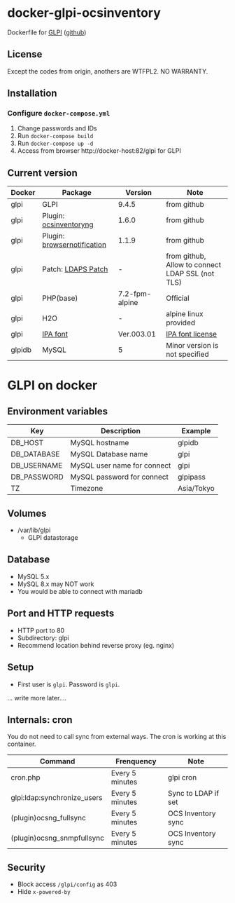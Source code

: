 docker-glpi-ocsinventory
====================

Dockerfile for [GLPI](https://glpi-project.org/) ([github](https://github.com/glpi-project/glpi))

License
------------
Except the codes from origin, anothers are WTFPL2.
NO WARRANTY.

Installation
------------

### Configure `docker-compose.yml`

1. Change passwords and IDs
2. Run `docker-compose build`
3. Run `docker-compose up -d`
4. Access from browser
    http://docker-host:82/glpi for GLPI

Current version
------------

|Docker      |Package      |Version    |Note   |
|------------|-------------|-----------|-------|
|glpi        |GLPI         |9.4.5      |from github|
|glpi        |Plugin: [ocsinventoryng](https://github.com/pluginsGLPI/ocsinventoryng)|1.6.0|from github|
|glpi        |Plugin: [browsernotification](https://github.com/edgardmessias/browsernotification)|1.1.9|from github|
|glpi        |Patch:  [LDAPS Patch](https://github.com/indication/glpi/commit/20cdeba65f7c2508fbd9bdf895bedb67bcd7acdc) |-     |from github, Allow to connect LDAP SSL (not TLS)|
|glpi        |PHP(base)    |7.2-fpm-alpine  |Official|
|glpi        |H2O          |-          |alpine linux provided|
|glpi        |[IPA font](https://www.ipa.go.jp/osc/ipafont)|Ver.003.01|[IPA font license](https://ipafont.ipa.go.jp/ipa_font_license_v1-html#en)|
|glpidb      |MySQL        |5          |Minor version is not specified|


GLPI on docker
============

Environment variables
-------------

|Key        |Description                |Example     |
|-----------|---------------------------|------------|
|DB_HOST    |MySQL hostname             |glpidb      |
|DB_DATABASE|MySQL Database name        |glpi        |
|DB_USERNAME|MySQL user name for connect|glpi        |
|DB_PASSWORD|MySQL password for connect |glpipass    |
|TZ         |Timezone                   |Asia/Tokyo  |


Volumes
------------

- /var/lib/glpi
    - GLPI datastorage

Database
------------

- MySQL 5.x
- MySQL 8.x may NOT work
- You would be able to connect with mariadb

Port and HTTP requests
------------

- HTTP port to 80
- Subdirectory: glpi
- Recommend location behind reverse proxy (eg. nginx)

Setup
------------

- First user is `glpi`. Password is `glpi`.

... write more later....

Internals: cron
-------------

You do not need to call sync from external ways.
The cron is working at this container.

|Command                    |Frenquency     |Note               |
|---------------------------|---------------|-------------------|
|cron.php                   |Every 5 minutes|glpi cron          |
|glpi:ldap:synchronize_users|Every 5 minutes|Sync to LDAP if set|
|(plugin)ocsng_fullsync     |Every 5 minutes|OCS Inventory sync |
|(plugin)ocsng_snmpfullsync |Every 5 minutes|OCS Inventory sync |

Security
-------------

- Block access `/glpi/config` as 403
- Hide `x-powered-by`

